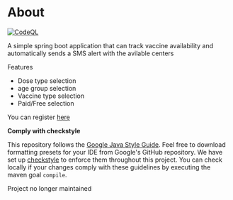 # About
[![CodeQL](https://github.com/vic7z/CovidVaccineNotifier/actions/workflows/codeql-analysis.yml/badge.svg)](https://github.com/vic7z/CovidVaccineNotifier/actions/workflows/codeql-analysis.yml)



A simple spring boot application that can track vaccine availability and automatically sends a SMS alert with the avilable centers

Features
  * Dose type selection
  * age group selection
  * Vaccine type selection
  * Paid/Free selection

You can register [here](https://notifier1.azurewebsites.net/)

**Comply with checkstyle**

This repository follows the [Google Java Style Guide](https://google.github.io/styleguide/javaguide.html). 
Feel free to download formatting presets for your IDE from Google's GitHub repository. 
We have set up [checkstyle](https://github.com/vic7z/CovidVaccineNotifier/blob/master/checkstyle.xml) 
to enforce them throughout this project. 
You can check locally if your changes comply with these guidelines by executing the maven goal `compile`.

Project no longer maintained 

